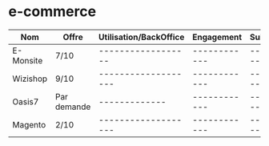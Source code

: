 # e-commerce


|     Nom       | Offre | Utilisation/BackOffice  | Engagement | Suivi/Conseil | Sécurité |
|---------------|-------|-----------------|------------|---------------|----------|
|E-Monsite      |7/10   |------------------|------------|---------------|----------|
|Wizishop       |9/10   |-------------------|------------|---------------|----------|
|Oasis7         |Par demande|-------------|------------|---------------|----------|
|Magento        |2/10|-------------------|------------|---------------|----------|
